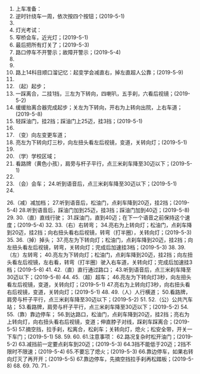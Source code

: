1. 上车准备：
2. 逆时针绕车一周，依次按四个按钮；(2019-5-1)
3. 
4. 灯光考试：
5. 窄桥会车，近光灯；(2019-5-1)
6. 最后把所有灯关了；(2019-5-3)
7. 路口停车不开警示；故障开警示；(2019-5-4)
8. 
9. 
10. 路上14科目顺口溜记忆：起变学会减直右，掉左直超人公靠；(2019-5-9)
11. 
12. （起）起步；
13. 一踩离合，二挂1挡，三左为下转向，四喇叭，五手刹，六看后视镜；(2019-5-2)
14. 缓缓抬离合器完成起步；关左为下转向，开右为上转向出院，上右车道；(2019-5-8)
15. 轻踩油门，挂2挡；踩油门上25迈，挂3挡；(2019-5-1)
16. 
17. （变）向左变更车道；
18. 亮左为下转向灯三秒，向左扭头看左后视镜，变道，关转向灯；(2019-5-1)
19. 
20. （学）学校区域；
21. 看路牌（黄色小孩），肩旁与杆子平行，点三米刹车降至30迈以下；(2019-5-1)
22. 
23. （会）会车；
24.听到语音后，点三米刹车降至30迈以下；(2019-5-1)
25.
26.（减）减加档；
27.听到语音后，松油门，点刹车降到20迈，挂2挡；(2019-5-4)
28.听到语音后，踩油门加到25迈，挂3挡；踩油门加到40迈；(2019-5-8)
29.
30.（直）直线行驶；
31.踩油门，直到40迈；在下一个语音之前保持这个速度；(2019-5-4)
32.
33.（右）右转弯；
34.亮右为上转向灯；松油门，点刹车降到20迈，挂2挡；向右扭头看右后视镜，转弯（打半圈），关转向灯；(2019-5-3)
35.
36.（掉）掉头；
37.亮左为下转向灯；松油门，点刹车降到20迈，挂2挡；向左扭头看左后视镜，转弯，关转向灯；完成后加速挂3档；(2019-5-3)
38.
39.（左）左转弯；
40.亮左为下转向灯；松油门，点刹车降到20迈，挂2挡；向左扭头看左后视镜，左右看，转弯（打半圈）驶入右车道，关转向灯；完成后加速挂3档；(2019-5-8)
41.
42.（直）直行通过路口；
43.听到语音后，点三米刹车降至30迈以下；(2019-5-8)
44.
45.（超）超车；
46.亮左为下转向灯3秒，向左扭头看左后视镜，变道，关转向灯；(2019-5-1)
47.亮右为上转向灯3秒，向右扭头看右后视镜，变道，关转向灯；(2019-5-1)
48.
49.（人）人行横道；
50.看路牌，肩旁与杆子平行，点三米刹车降至30迈以下；(2019-5-2)
51.
52.（公）公共汽车站；
53.看路牌，肩旁与杆子平行，点三米刹车降至30迈以下；(2019-5-2)
54.
55.（靠）靠边停车；
56.到达路口，松油门，点刹车降到20迈，挂2挡；亮右为上转向灯，向右扭头看右后视镜，变道；伸直脖子对线，踩刹车踩离合；(2019-5-5)
57.摘空挡，拉手刹，松离合，松刹车；关转向灯，熄火；松安全带，开关一下车门；(2019-5-1)
58.
59.
60.
61.注意事项：
62.路况复杂时松开油门；(2019-5-2)
63.减挡前一定要点刹车到20迈；(2019-5-3)
64.3挡不能低于20迈；2挡不限时不限速；(2019-5-4)
65.不要忘了熄火；(2019-5-3)
66.靠边停车，如果右转向灯灭了再开开；(2019-5-5)
67.靠边停车，先摘空挡拉手刹再松踏板；(2019-5-8)
68.
69.
70.
71.-